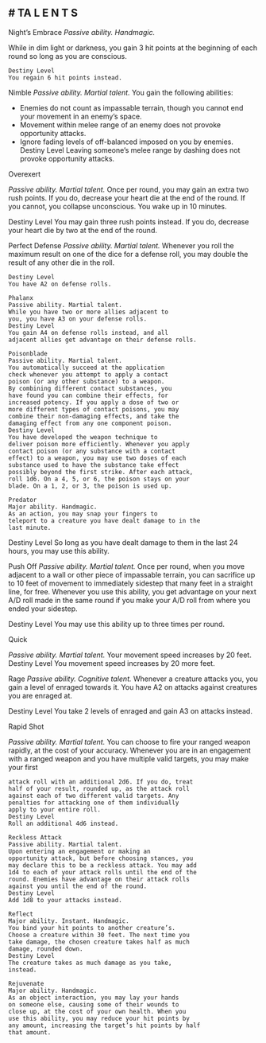 ## # TA L E N T S

Night’s Embrace
_Passive ability. Handmagic._

While in dim light or darkness, you gain 3 hit
points at the beginning of each round so long as you
are conscious.

```
Destiny Level
You regain 6 hit points instead.
```

Nimble
_Passive ability. Martial talent._
You gain the following abilities:

- Enemies do not count as impassable terrain,
  though you cannot end your movement in an
  enemy’s space.
- Movement within melee range of an enemy
  does not provoke opportunity attacks.
- Ignore fading levels of off-balanced imposed
  on you by enemies.
  Destiny Level
  Leaving someone’s melee range by dashing does
  not provoke opportunity attacks.

Overexert

_Passive ability. Martial talent._
Once per round, you may gain an extra two rush
points. If you do, decrease your heart die at the end
of the round. If you cannot, you collapse
unconscious. You wake up in 10 minutes.

Destiny Level
You may gain three rush points instead. If you
do, decrease your heart die by two at the end of the
round.

Perfect Defense
_Passive ability. Martial talent._
Whenever you roll the maximum result on one of
the dice for a defense roll, you may double the result
of any other die in the roll.

```
Destiny Level
You have A2 on defense rolls.
```

```
Phalanx
Passive ability. Martial talent.
While you have two or more allies adjacent to
you, you have A3 on your defense rolls.
Destiny Level
You gain A4 on defense rolls instead, and all
adjacent allies get advantage on their defense rolls.
```

```
Poisonblade
Passive ability. Martial talent.
You automatically succeed at the application
check whenever you attempt to apply a contact
poison (or any other substance) to a weapon.
By combining different contact substances, you
have found you can combine their effects, for
increased potency. If you apply a dose of two or
more different types of contact poisons, you may
combine their non-damaging effects, and take the
damaging effect from any one component poison.
Destiny Level
You have developed the weapon technique to
deliver poison more efficiently. Whenever you apply
contact poison (or any substance with a contact
effect) to a weapon, you may use two doses of each
substance used to have the substance take effect
possibly beyond the first strike. After each attack,
roll 1d6. On a 4, 5, or 6, the poison stays on your
blade. On a 1, 2, or 3, the poison is used up.
```

```
Predator
Major ability. Handmagic.
As an action, you may snap your fingers to
teleport to a creature you have dealt damage to in the
last minute.
```

Destiny Level
So long as you have dealt damage to them in the
last 24 hours, you may use this ability.

Push Off
_Passive ability. Martial talent._
Once per round, when you move adjacent to a
wall or other piece of impassable terrain, you can
sacrifice up to 10 feet of movement to immediately
sidestep that many feet in a straight line, for free.
Whenever you use this ability, you get advantage
on your next A/D roll made in the same round if you
make your A/D roll from where you ended your
sidestep.

Destiny Level
You may use this ability up to three times per
round.

Quick

_Passive ability. Martial talent._
Your movement speed increases by 20 feet.
Destiny Level
You movement speed increases by 20 more feet.

Rage
_Passive ability. Cognitive talent._
Whenever a creature attacks you, you gain a
level of enraged towards it. You have A2 on attacks
against creatures you are enraged at.

Destiny Level
You take 2 levels of enraged and gain A3 on
attacks instead.

Rapid Shot

_Passive ability. Martial talent._
You can choose to fire your ranged weapon
rapidly, at the cost of your accuracy. Whenever you
are in an engagement with a ranged weapon and you
have multiple valid targets, you may make your first

```
attack roll with an additional 2d6. If you do, treat
half of your result, rounded up, as the attack roll
against each of two different valid targets. Any
penalties for attacking one of them individually
apply to your entire roll.
Destiny Level
Roll an additional 4d6 instead.
```

```
Reckless Attack
Passive ability. Martial talent.
Upon entering an engagement or making an
opportunity attack, but before choosing stances, you
may declare this to be a reckless attack. You may add
1d4 to each of your attack rolls until the end of the
round. Enemies have advantage on their attack rolls
against you until the end of the round.
Destiny Level
Add 1d8 to your attacks instead.
```

```
Reflect
Major ability. Instant. Handmagic.
You bind your hit points to another creature’s.
Choose a creature within 30 feet. The next time you
take damage, the chosen creature takes half as much
damage, rounded down.
Destiny Level
The creature takes as much damage as you take,
instead.
```

```
Rejuvenate
Major ability. Handmagic.
As an object interaction, you may lay your hands
on someone else, causing some of their wounds to
close up, at the cost of your own health. When you
use this ability, you may reduce your hit points by
any amount, increasing the target’s hit points by half
that amount.
```
